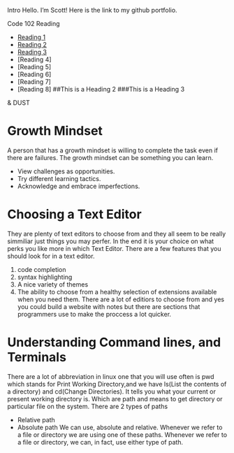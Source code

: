 Intro
Hello. I’m Scott! Here is the link to my github portfolio. 

Code 102 Reading

- [Reading 1](README.md)
- [Reading 2](markdown.md)
- [Reading 3](repersent.md)
- [Reading 4]
- [Reading 5]
- [Reading 6]
- [Reading 7]
- [Reading 8]
##This is a Heading 2
###This is a Heading 3

& DUST

# Growth Mindset
A person that has a growth mindset is willing to complete the task even if there are failures. The growth mindset can be something you can learn.

- View challenges as opportunities.
- Try different learning tactics.
- Acknowledge and embrace imperfections.  





# Choosing a Text Editor
They are plenty of text editors to choose from and they all seem to be really simmiliar just things you may perfer. In the end it is your choice on what perks you like more in which Text Editor. There are a few features that you should look for in a text editor.
1. code completion
2. syntax highlighting
3. A nice variety of themes
4. The ability to choose from a healthy selection of
extensions available when you need them.
There are a lot of editiors to choose from and yes you could build a website with notes but there are sections that programmers use to make the proccess a lot quicker.


# Understanding Command lines, and Terminals

There are a lot of abbreviation in linux one that you will use often is pwd which stands for Print Working Directory,and we have ls(List the contents of a directory) and cd(Change Directories). It tells you what your current or present working directory is. Which are path and means to get directory or particular file on the system. 
There are 2 types of paths
- Relative path
- Absolute path
We can use, absolute and relative. Whenever we refer to a file or directory we are using one of these paths. Whenever we refer to a file or directory, we can, in fact, use either type of path.

